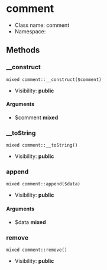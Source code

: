 comment
===============






* Class name: comment
* Namespace: 







Methods
-------


### __construct

    mixed comment::__construct($comment)





* Visibility: **public**


#### Arguments
* $comment **mixed**



### __toString

    mixed comment::__toString()





* Visibility: **public**




### append

    mixed comment::append($data)





* Visibility: **public**


#### Arguments
* $data **mixed**



### remove

    mixed comment::remove()





* Visibility: **public**



